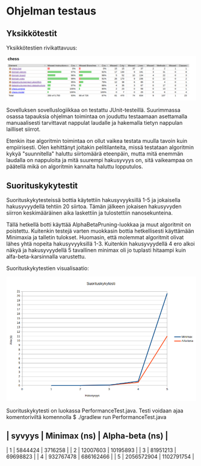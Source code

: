 # Ohjelman testaus 

## Yksikkötestit

Yksikkötestien rivikattavuus: 

![Rivikattavuus](jacocoReport.png)

Sovelluksen sovelluslogiikkaa on testattu JUnit-testeillä. Suurimmassa osassa tapauksia ohjelman toimintaa on 
jouduttu testaamaan asettamalla manuaalisesti tarvittavat nappulat laudalle ja hakemalla tietyn nappulan lailliset 
siirrot. 

Etenkin itse algoritmin toimintaa on ollut vaikea testata muulla tavoin kuin empiirisesti. Olen kehittänyt joitakin 
pelitilanteita, missä testataan algoritmin kykyä "suunnitella" haluttu siirtomäärä eteenpäin, mutta mitä enemmän laudalla on 
nappuloita ja mitä suurempi hakusyvyys on, sitä vaikeampaa on päätellä mikä on algoritmin kannalta haluttu lopputulos. 

## Suorituskykytestit

Suorituskykytesteissä bottia käytettiin hakusyvyyksillä 1-5 ja jokaisella hakusyvyydellä tehtiin 20 siirtoa. 
Tämän jälkeen jokaisen hakusyvyden siirron keskimääräinen aika laskettiin ja tulostettiin nanosekunteina. 

Tällä hetkellä botti käyttää AlphaBetaPruning-luokkaa ja muut algoritmit on poistettu. Kuitenkin testejä varten 
muokkasin bottia hetkellisesti käyttämään Minimaxia ja talletin tulokset. Huomasin, että molemmat algoritmit olivat 
lähes yhtä nopeita hakusyvyyksillä 1-3. Kuitenkin hakusyvyydellä 4 ero alkoi näkyä ja hakusyvyydellä 5 tavallinen 
minimax oli jo tuplasti hitaampi kuin alfa-beta-karsinnalla varustettu. 

Suorituskykytestien visualisaatio:

![Suorituskyky](suorituskyky.png)

Suorituskykytesti on luokassa PerformanceTest.java. Testi voidaan ajaa komentoriviltä komennolla $ ./gradlew run PerformanceTest.java

| syvyys | Minimax (ns) | Alpha-beta (ns) |
-------------------------------------------
| 1 | 5844424 | 3716258 |
| 2 | 12007603 | 10195893 |
| 3 | 81951213 | 69698823 |
| 4 | 932767478 | 686162466 |
| 5 | 2056572904 | 1102791754 |
